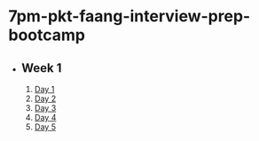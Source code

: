 # 7pm-pkt-faang-interview-prep-bootcamp

- ## Week 1

   1. [Day 1](https://www.facebook.com/watch/?v=600490662901837)
   2. [Day 2](https://www.facebook.com/watch/?v=1578500439473003)
   3. [Day 3](https://www.facebook.com/watch/?v=1786061622128173)
   4. [Day 4](https://www.facebook.com/watch/?v=1167509331390551)
   5. [Day 5](https://www.facebook.com/watch/?v=972234951523103)
   

<!-- - ## Week 

   1. [Day 1]()
   2. [Day 2]()
   3. [Day 3]()
   4. [Day 4]()
   5. [Day 5]() -->